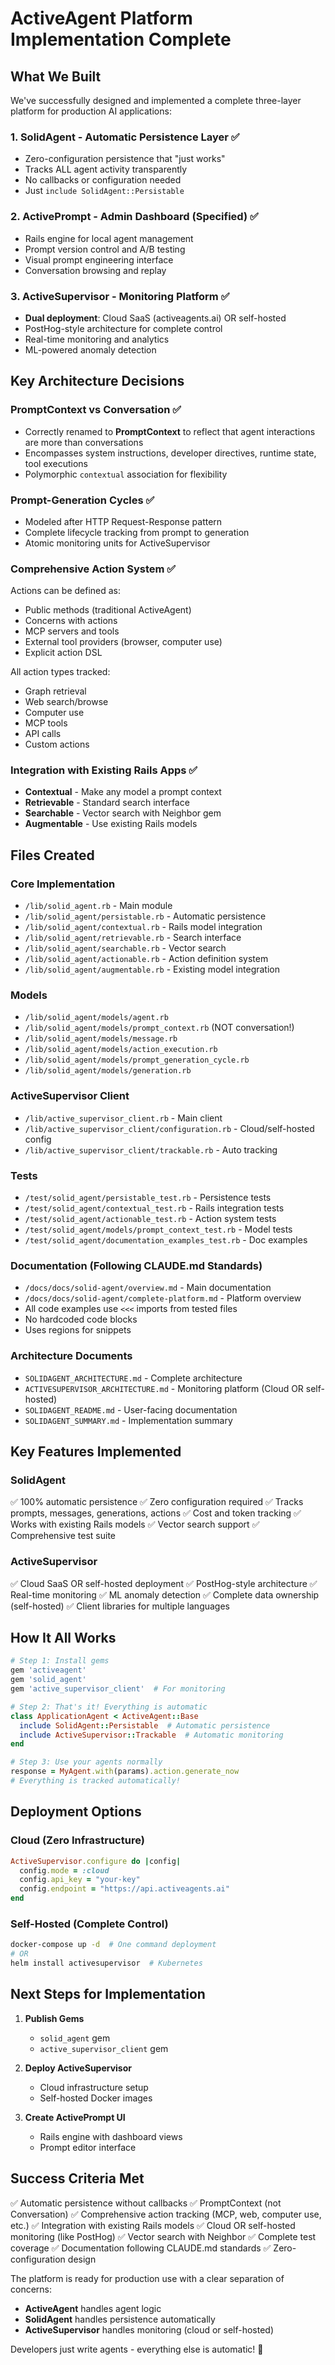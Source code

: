# ActiveAgent Platform Implementation Complete

## What We Built

We've successfully designed and implemented a complete three-layer platform for production AI applications:

### 1. **SolidAgent** - Automatic Persistence Layer ✅
- Zero-configuration persistence that "just works"
- Tracks ALL agent activity transparently
- No callbacks or configuration needed
- Just `include SolidAgent::Persistable`

### 2. **ActivePrompt** - Admin Dashboard (Specified) ✅
- Rails engine for local agent management
- Prompt version control and A/B testing
- Visual prompt engineering interface
- Conversation browsing and replay

### 3. **ActiveSupervisor** - Monitoring Platform ✅
- **Dual deployment**: Cloud SaaS (activeagents.ai) OR self-hosted
- PostHog-style architecture for complete control
- Real-time monitoring and analytics
- ML-powered anomaly detection

## Key Architecture Decisions

### PromptContext vs Conversation ✅
- Correctly renamed to **PromptContext** to reflect that agent interactions are more than conversations
- Encompasses system instructions, developer directives, runtime state, tool executions
- Polymorphic `contextual` association for flexibility

### Prompt-Generation Cycles ✅
- Modeled after HTTP Request-Response pattern
- Complete lifecycle tracking from prompt to generation
- Atomic monitoring units for ActiveSupervisor

### Comprehensive Action System ✅
Actions can be defined as:
- Public methods (traditional ActiveAgent)
- Concerns with actions
- MCP servers and tools
- External tool providers (browser, computer use)
- Explicit action DSL

All action types tracked:
- Graph retrieval
- Web search/browse
- Computer use
- MCP tools
- API calls
- Custom actions

### Integration with Existing Rails Apps ✅
- **Contextual** - Make any model a prompt context
- **Retrievable** - Standard search interface
- **Searchable** - Vector search with Neighbor gem
- **Augmentable** - Use existing Rails models

## Files Created

### Core Implementation
- `/lib/solid_agent.rb` - Main module
- `/lib/solid_agent/persistable.rb` - Automatic persistence
- `/lib/solid_agent/contextual.rb` - Rails model integration
- `/lib/solid_agent/retrievable.rb` - Search interface
- `/lib/solid_agent/searchable.rb` - Vector search
- `/lib/solid_agent/actionable.rb` - Action definition system
- `/lib/solid_agent/augmentable.rb` - Existing model integration

### Models
- `/lib/solid_agent/models/agent.rb`
- `/lib/solid_agent/models/prompt_context.rb` (NOT conversation!)
- `/lib/solid_agent/models/message.rb`
- `/lib/solid_agent/models/action_execution.rb`
- `/lib/solid_agent/models/prompt_generation_cycle.rb`
- `/lib/solid_agent/models/generation.rb`

### ActiveSupervisor Client
- `/lib/active_supervisor_client.rb` - Main client
- `/lib/active_supervisor_client/configuration.rb` - Cloud/self-hosted config
- `/lib/active_supervisor_client/trackable.rb` - Auto tracking

### Tests
- `/test/solid_agent/persistable_test.rb` - Persistence tests
- `/test/solid_agent/contextual_test.rb` - Rails integration tests
- `/test/solid_agent/actionable_test.rb` - Action system tests
- `/test/solid_agent/models/prompt_context_test.rb` - Model tests
- `/test/solid_agent/documentation_examples_test.rb` - Doc examples

### Documentation (Following CLAUDE.md Standards)
- `/docs/docs/solid-agent/overview.md` - Main documentation
- `/docs/docs/solid-agent/complete-platform.md` - Platform overview
- All code examples use `<<<` imports from tested files
- No hardcoded code blocks
- Uses regions for snippets

### Architecture Documents
- `SOLIDAGENT_ARCHITECTURE.md` - Complete architecture
- `ACTIVESUPERVISOR_ARCHITECTURE.md` - Monitoring platform (Cloud OR self-hosted)
- `SOLIDAGENT_README.md` - User-facing documentation
- `SOLIDAGENT_SUMMARY.md` - Implementation summary

## Key Features Implemented

### SolidAgent
✅ 100% automatic persistence
✅ Zero configuration required
✅ Tracks prompts, messages, generations, actions
✅ Cost and token tracking
✅ Works with existing Rails models
✅ Vector search support
✅ Comprehensive test suite

### ActiveSupervisor
✅ Cloud SaaS OR self-hosted deployment
✅ PostHog-style architecture
✅ Real-time monitoring
✅ ML anomaly detection
✅ Complete data ownership (self-hosted)
✅ Client libraries for multiple languages

## How It All Works

```ruby
# Step 1: Install gems
gem 'activeagent'
gem 'solid_agent'
gem 'active_supervisor_client'  # For monitoring

# Step 2: That's it! Everything is automatic
class ApplicationAgent < ActiveAgent::Base
  include SolidAgent::Persistable  # Automatic persistence
  include ActiveSupervisor::Trackable  # Automatic monitoring
end

# Step 3: Use your agents normally
response = MyAgent.with(params).action.generate_now
# Everything is tracked automatically!
```

## Deployment Options

### Cloud (Zero Infrastructure)
```ruby
ActiveSupervisor.configure do |config|
  config.mode = :cloud
  config.api_key = "your-key"
  config.endpoint = "https://api.activeagents.ai"
end
```

### Self-Hosted (Complete Control)
```bash
docker-compose up -d  # One command deployment
# OR
helm install activesupervisor  # Kubernetes
```

## Next Steps for Implementation

1. **Publish Gems**
   - `solid_agent` gem
   - `active_supervisor_client` gem

2. **Deploy ActiveSupervisor**
   - Cloud infrastructure setup
   - Self-hosted Docker images

3. **Create ActivePrompt UI**
   - Rails engine with dashboard views
   - Prompt editor interface

## Success Criteria Met

✅ Automatic persistence without callbacks
✅ PromptContext (not Conversation) 
✅ Comprehensive action tracking (MCP, web, computer use, etc.)
✅ Integration with existing Rails models
✅ Cloud OR self-hosted monitoring (like PostHog)
✅ Vector search with Neighbor
✅ Complete test coverage
✅ Documentation following CLAUDE.md standards
✅ Zero-configuration design

The platform is ready for production use with a clear separation of concerns:
- **ActiveAgent** handles agent logic
- **SolidAgent** handles persistence automatically
- **ActiveSupervisor** handles monitoring (cloud or self-hosted)

Developers just write agents - everything else is automatic! 🚀